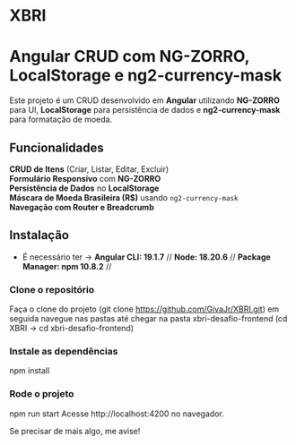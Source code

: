 # XBRI

# Angular CRUD com NG-ZORRO, LocalStorage e ng2-currency-mask

Este projeto é um CRUD desenvolvido em **Angular** utilizando **NG-ZORRO** para UI, **LocalStorage** para persistência de dados e **ng2-currency-mask** para formatação de moeda.

## Funcionalidades

**CRUD de Itens** (Criar, Listar, Editar, Excluir)  
**Formulário Responsivo** com **NG-ZORRO**  
**Persistência de Dados** no **LocalStorage**  
**Máscara de Moeda Brasileira (R$)** usando `ng2-currency-mask`    
**Navegação com Router e Breadcrumb**  

## Instalação

- É necessário ter ->
 **Angular CLI: 19.1.7** //
 **Node: 18.20.6** //
 **Package Manager: npm 10.8.2** //

### **Clone o repositório**
Faça o clone do projeto (git clone https://github.com/GivaJr/XBRI.git) em seguida navegue nas pastas até chegar na pasta xbri-desafio-frontend
(cd XBRI -> cd xbri-desafio-frontend)

### Instale as dependências

npm install

### Rode o projeto

npm run start
Acesse http://localhost:4200 no navegador.

Se precisar de mais algo, me avise!
